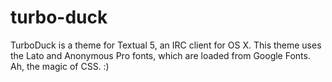 turbo-duck
==========

TurboDuck is a theme for Textual 5, an IRC client for OS X. This theme uses the Lato and Anonymous Pro fonts, which are loaded from Google Fonts. Ah, the magic of CSS. :)
